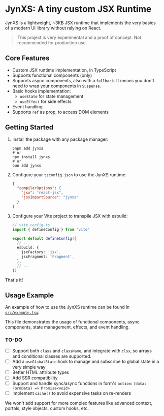# JynXS: A tiny custom JSX Runtime

JynXS is a lightweight, ~3KB JSX runtime that implements the very basics of a modern UI library without relying on
React.

> This project is very experimental and a proof of concept. Not recommended for production use.

## Core Features

- Custom JSX runtime implementation, in TypeScript
- Supports functional components (only)
- Supports async components, also with a `fallback`. It means you don't need to wrap your components in `Suspense`.
- Basic hooks implementation:
  - `useState` for state management
  - `useEffect` for side effects
- Event handling
- Supports `ref` as prop, to access DOM elements

## Getting Started

1. Install the package with any package manager:

   ```
   pnpm add jynxs
   # or
   npm install jynxs
   # or
   bun add jynxs
   ```

2. Configure your `tsconfig.json` to use the JynXS runtime:

   ```json
   {
     "compilerOptions": {
       "jsx": "react-jsx",
       "jsxImportSource": "jynxs"
     }
   }
   ```

3. Configure your Vite project to transpile JSX with esbuild:

   ```ts
   // vite.config.ts
   import { defineConfig } from 'vite'

   export default defineConfig({
     // ...
     esbuild: {
       jsxFactory: 'jsx',
       jsxFragment: 'Fragment',
     },
     // ...
   })
   ```

That's it!

## Usage Example

An example of how to use the JynXS runtime can be found in [`src/example.tsx`](./src/example.tsx).

This file demonstrates the usage of functional components, async components, state management, effects, and event
handling.

### TO-DO

- [ ] Support both `class` and `className`, and integrate with `clsx`, so arrays and conditional classes are supported.
- [ ] Add a `useGlobalState` hook to manage and subscribe to global state in a very simple way
- [ ] Better HTML attribute types
- [ ] Add SSR compatibility
- [ ] Support and handle sync/async functions in form's `action`: `(data: FormData) => Promise<void>`
- [ ] Implement `cache()` to avoid expensive tasks on re-renders

We won't add support for more complex features like advanced context, portals, style objects, custom hooks, etc.
